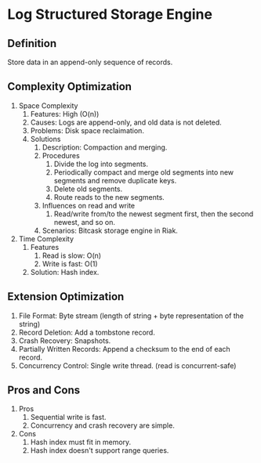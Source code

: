 # Log Structured Storage Engine

## Definition

Store data in an append-only sequence of records.

## Complexity Optimization

1. Space Complexity
   1. Features: High (O(n))
   2. Causes: Logs are append-only, and old data is not deleted.
   3. Problems: Disk space reclaimation.
   4. Solutions
      1. Description: Compaction and merging.
      2. Procedures
         1. Divide the log into segments.
         2. Periodically compact and merge old segments into new segments and remove duplicate keys.
         3. Delete old segments.
         4. Route reads to the new segments.
      3. Influences on read and write
         1. Read/write from/to the newest segment first, then the second newest, and so on.
      4. Scenarios: Bitcask storage engine in Riak.
2. Time Complexity
   1. Features
      1. Read is slow: O(n)
      2. Write is fast: O(1)
   2. Solution: Hash index.

## Extension Optimization

1. File Format: Byte stream (length of string + byte representation of the string)
2. Record Deletion: Add a tombstone record.
3. Crash Recovery: Snapshots.
4. Partially Written Records: Append a checksum to the end of each record.
5. Concurrency Control: Single write thread. (read is concurrent-safe)

## Pros and Cons

1. Pros
   1. Sequential write is fast.
   2. Concurrency and crash recovery are simple.
2. Cons
   1. Hash index must fit in memory.
   2. Hash index doesn't support range queries.
